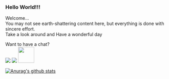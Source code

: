 ### Hello World!!!
Welcome...\
You may not see earth-shattering content here, but everything is done with sincere effort.\
Take a look around and 
Have a wonderful day

Want to have a chat?\
<a  target="_blank" href="https://twitter.com/sudo_Jayasree"><img src="https://github.com/paulrobertlloyd/socialmediaicons/blob/main/twitter-48x48.png"></a>
<a href="https://www.linkedin.com/in/jayasree0708/" target="_blank"><img src="https://github.com/paulrobertlloyd/socialmediaicons/blob/main/linkedin-48x48.png"></a>
<a href="https://codepen.io/Jayasree_0708" target="_blank"><img src="https://blog.codepen.io/wp-content/uploads/2012/06/Button-Fill-Black-Large.png" width="50px"></a>



[![Anurag's github stats](https://github-readme-stats.vercel.app/api?username=Jayasree77&show_icons=true&theme=synthwave)](https://github.com/anuraghazra/github-readme-stats)


<!--
**Jayasree77/Jayasree77** is a ✨ _special_ ✨ repository because its `README.md` (this file) appears on your GitHub profile.

Here are some ideas to get you started:

- 🔭 I’m currently working on ...
- 🌱 I’m currently learning ...
- 👯 I’m looking to collaborate on ...
- 🤔 I’m looking for help with ...
- 💬 Ask me about ...
- 📫 How to reach me: ...
- 😄 Pronouns: ...
- ⚡ Fun fact: ...
-->
